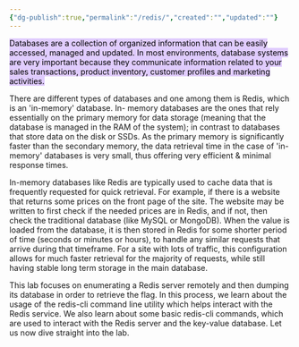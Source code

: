 ```yaml
---
{"dg-publish":true,"permalink":"/redis/","created":"","updated":""}
---
```


<mark style="background: #D2B3FFA6;">Databases are a collection of organized information that can be easily accessed, managed and updated. In most environments, database systems are very important because they communicate information related to your sales transactions, product inventory, customer profiles and marketing activities.</mark>

There are different types of databases and one among them is Redis, which is an 'in-memory' database. In- memory databases are the ones that rely essentially on the primary memory for data storage (meaning that the database is managed in the RAM of the system); in contrast to databases that store data on the disk or SSDs. As the primary memory is significantly faster than the secondary memory, the data retrieval time in the case of 'in-memory' databases is very small, thus offering very efficient & minimal response times.

In-memory databases like Redis are typically used to cache data that is frequently requested for quick retrieval. For example, if there is a website that returns some prices on the front page of the site. The website may be written to first check if the needed prices are in Redis, and if not, then check the traditional database (like MySQL or MongoDB). When the value is loaded from the database, it is then stored in Redis for some shorter period of time (seconds or minutes or hours), to handle any similar requests that arrive during that timeframe. For a site with lots of traffic, this configuration allows for much faster retrieval for the majority of requests, while still having stable long term storage in the main database.

This lab focuses on enumerating a Redis server remotely and then dumping its database in order to retrieve the flag. In this process, we learn about the usage of the redis-cli command line utility which helps interact with the Redis service. We also learn about some basic redis-cli commands, which are used to interact with the Redis server and the key-value database.
Let us now dive straight into the lab.
